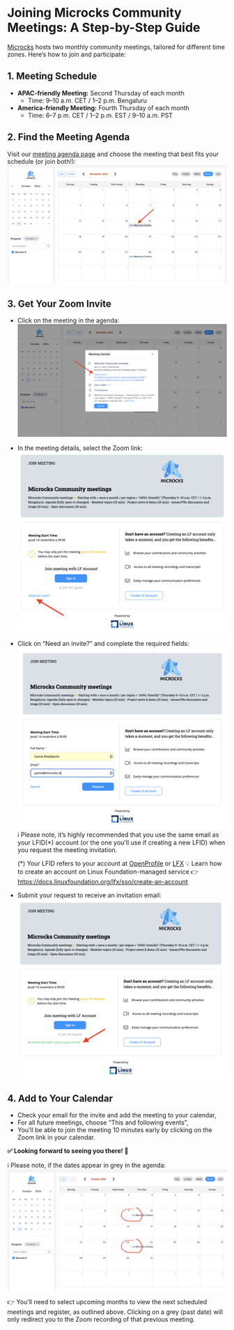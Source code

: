 # Joining Microcks Community Meetings: A Step-by-Step Guide

[Microcks](https://microcks.io/) hosts two monthly community meetings, tailored for different time zones. Here’s how to join and participate:

## 1. Meeting Schedule
- **APAC-friendly Meeting:** Second Thursday of each month  
  - Time: 9–10 a.m. CET / 1–2 p.m. Bengaluru
- **America-friendly Meeting:** Fourth Thursday of each month  
  - Time: 6–7 p.m. CET / 1–2 p.m. EST / 9–10 a.m. PST

## 2. Find the Meeting Agenda
Visit our [meeting agenda page](https://zoom-lfx.platform.linuxfoundation.org/meetings/microcks?view=month) and choose the meeting that best fits your schedule (or join both!):
![](./assets/images/join-our-meetings-2.png)

## 3. Get Your Zoom Invite
   - Click on the meeting in the agenda:
   ![](./assets/images/join-our-meetings-3.png)
   
   
   - In the meeting details, select the Zoom link:
   ![](./assets/images/join-our-meetings-4.png)
   
   
   - Click on “Need an invite?” and complete the required fields:
   ![](./assets/images/join-our-meetings-5.png)
   ℹ️ Please note, it’s highly recommended that you use the same email as your LFID(\*) account (or the one you'll use if creating a new LFID) when you request the meeting invitation.<p>
   (\*) Your LFID refers to your account at [OpenProfile](https://openprofile.dev) or [LFX](https://lfx.linuxfoundation.org/) 💡 Learn how to create an account on Linux Foundation-managed service 👉 https://docs.linuxfoundation.org/lfx/sso/create-an-account


   - Submit your request to receive an invitation email:
   ![](./assets/images/join-our-meetings-6.png)

## 4. Add to Your Calendar
   - Check your email for the invite and add the meeting to your calendar,
   - For all future meetings, choose “This and following events”,
   - You’ll be able to join the meeting 10 minutes early by clicking on the Zoom link in your calendar.

**✅ Looking forward to seeing you there! 🙌**

ℹ️ Please note, if the dates appear in grey in the agenda:
![](./assets/images/join-our-meetings-7.png)

👉 You’ll need to select upcoming months to view the next scheduled meetings and register, as outlined above. Clicking on a grey (past date) will only redirect you to the Zoom recording of that previous meeting.